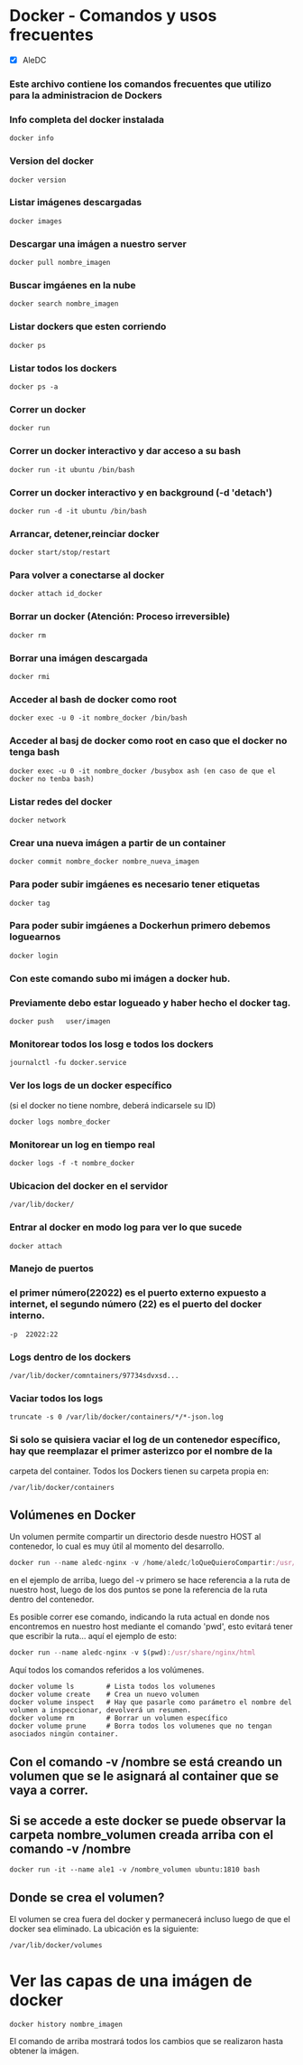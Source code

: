 # Docker - Comandos y usos frecuentes

- [x] AleDC


### Este archivo contiene los comandos frecuentes que utilizo para la administracion de Dockers



### Info completa del docker instalada
```
docker info
```
### Version del docker
```
docker version
```

### Listar imágenes descargadas
```
docker images
```
### Descargar una imágen a nuestro server
```
docker pull nombre_imagen
```
### Buscar imgáenes en la nube
```
docker search nombre_imagen
```

### Listar dockers que esten corriendo
```
docker ps
```
### Listar todos los dockers 
```
docker ps -a
```
### Correr un docker
```
docker run
```
### Correr un docker interactivo y dar acceso a su bash
```
docker run -it ubuntu /bin/bash
```
### Correr un docker interactivo y en background (-d 'detach')
```
docker run -d -it ubuntu /bin/bash
```

###  Arrancar, detener,reinciar docker
```
docker start/stop/restart
```

### Para volver a conectarse al docker
```
docker attach id_docker
```
### Borrar un docker (Atención: Proceso irreversible)
```
docker rm
```

### Borrar una imágen descargada
```
docker rmi 
```

### Acceder al bash de docker como root
```
docker exec -u 0 -it nombre_docker /bin/bash
```

### Acceder al basj de docker como root en caso que el docker no tenga bash
```
docker exec -u 0 -it nombre_docker /busybox ash (en caso de que el docker no tenba bash)
```
### Listar redes del docker
```
docker network
```

### Crear una nueva imágen a partir de un container
```
docker commit nombre_docker nombre_nueva_imagen
```
### Para poder subir imgáenes es necesario tener etiquetas
```
docker tag
```

### Para poder subir imgáenes a Dockerhun primero debemos loguearnos
```
docker login
```

### Con este comando subo mi imágen a docker hub.

### Previamente debo estar logueado y haber hecho el docker tag.
```
docker push   user/imagen
```

### Monitorear todos los losg e todos los dockers
```
journalctl -fu docker.service
```

### Ver los logs de un docker específico
(si el docker no tiene nombre, deberá indicarsele su ID)
```
docker logs nombre_docker
```

### Monitorear un log en tiempo real
```
docker logs -f -t nombre_docker
```


### Ubicacion del docker en el servidor
```
/var/lib/docker/  
```

### Entrar al docker en modo log para ver lo que sucede
```
docker attach
```


### Manejo de puertos
### el primer número(22022) es el puerto externo expuesto a internet, el segundo número (22) es el puerto del docker interno.

```
-p  22022:22    
```


### Logs dentro de los dockers
```
/var/lib/docker/comntainers/97734sdvxsd...
```


### Vaciar todos los logs
```
truncate -s 0 /var/lib/docker/containers/*/*-json.log
```
### Si solo se quisiera vaciar el log de un contenedor específico, hay que reemplazar el primer asterizco por el nombre de la 
carpeta del container. Todos los Dockers tienen su carpeta propia en:
```
/var/lib/docker/containers
```

## Volúmenes en Docker


Un volumen permite compartir un directorio desde nuestro HOST al contenedor, lo cual es muy útil al momento del desarrollo.

```js
docker run --name aledc-nginx -v /home/aledc/loQueQuieroCompartir:/usr/share/nginx/html
```
en el ejemplo de arriba, luego del -v primero se hace referencia a la ruta de nuestro host, luego de los dos puntos se pone la referencia de la ruta dentro del contenedor.

Es posible correr ese comando, indicando la ruta actual en donde nos encontremos en nuestro host mediante el comando 'pwd', esto evitará tener que escribir la ruta... aquí el ejemplo de esto:
```js
docker run --name aledc-nginx -v $(pwd):/usr/share/nginx/html
```
Aquí todos los comandos referidos a los volúmenes.
```
docker volume ls        # Lista todos los volumenes
docker volume create    # Crea un nuevo volumen
docker volume inspect   # Hay que pasarle como parámetro el nombre del volumen a inspeccionar, devolverá un resumen.
docker volume rm        # Borrar un volumen específico
docker volume prune     # Borra todos los volumenes que no tengan asociados ningún container.
```




## Con el comando -v /nombre se está creando un volumen que se le asignará al container que se vaya a correr.
## Si se accede a este docker se puede observar la carpeta nombre_volumen creada arriba con el comando -v /nombre

```
docker run -it --name ale1 -v /nombre_volumen ubuntu:1810 bash
```

## Donde se crea el volumen?
El volumen se crea fuera del docker y permanecerá incluso luego de que el docker sea eliminado.
La ubicación es la siguiente:
```
/var/lib/docker/volumes
```

# Ver las capas de una imágen de docker
```
docker history nombre_imagen
```
El comando de arriba mostrará todos los cambios que se realizaron hasta obtener la imágen.





